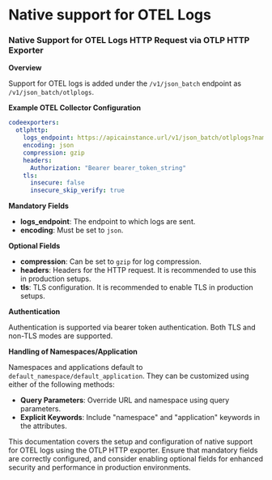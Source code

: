 # Native support for OTEL Logs

### Native Support for OTEL Logs HTTP Request via OTLP HTTP Exporter

**Overview**

Support for OTEL logs is added under the `/v1/json_batch` endpoint as `/v1/json_batch/otlplogs`.

**Example OTEL Collector Configuration**

```yaml
codeexporters:
  otlphttp:
    logs_endpoint: https://apicainstance.url/v1/json_batch/otlplogs?namespace=foobar2
    encoding: json
    compression: gzip
    headers:
      Authorization: "Bearer bearer_token_string"
    tls:
      insecure: false
      insecure_skip_verify: true
```

**Mandatory Fields**

* **logs\_endpoint**: The endpoint to which logs are sent.
* **encoding**: Must be set to `json`.

**Optional Fields**

* **compression**: Can be set to `gzip` for log compression.
* **headers**: Headers for the HTTP request. It is recommended to use this in production setups.
* **tls**: TLS configuration. It is recommended to enable TLS in production setups.

**Authentication**

Authentication is supported via bearer token authentication. Both TLS and non-TLS modes are supported.

**Handling of Namespaces/Application**

Namespaces and applications default to `default_namespace/default_application`. They can be customized using either of the following methods:

* **Query Parameters**: Override URL and namespace using query parameters.
* **Explicit Keywords**: Include "namespace" and "application" keywords in the attributes.

This documentation covers the setup and configuration of native support for OTEL logs using the OTLP HTTP exporter. Ensure that mandatory fields are correctly configured, and consider enabling optional fields for enhanced security and performance in production environments.
